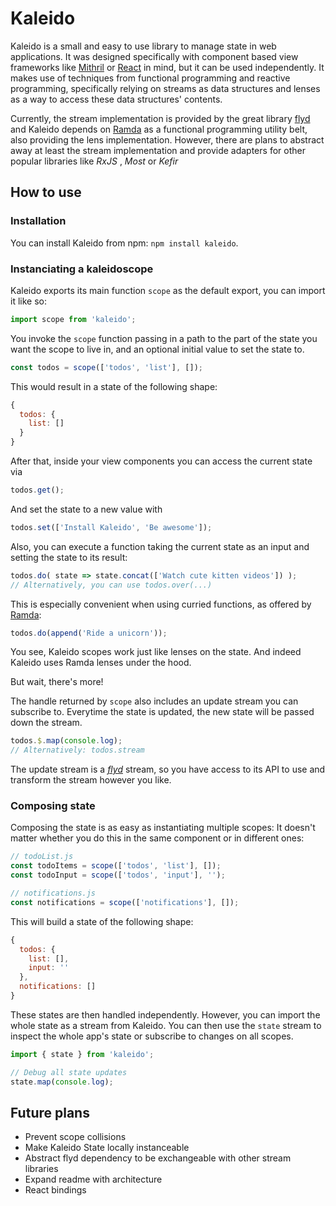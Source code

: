 # Kaleido
Kaleido is a small and easy to use library to manage state in web applications. It was designed specifically with component based view frameworks like [Mithril](https://mithril.js.org/) or [React](https://facebook.github.io/react/) in mind, but it can be used independently. 
It makes use of techniques from functional programming and reactive programming, specifically relying on streams as data structures and lenses as a way to access these data structures' contents.

Currently, the stream implementation is provided by the great library [flyd](https://github.com/paldepind/flyd) and Kaleido depends on [Ramda](ramdajs.com/) as a functional programming utility belt, also providing the lens implementation. However, there are plans to abstract away at least the stream implementation and provide adapters for other popular libraries like _RxJS_ , _Most_ or _Kefir_

## How to use
### Installation
You can install Kaleido from npm: `npm install kaleido`.
### Instanciating a kaleidoscope

Kaleido exports its main function `scope` as the default export, you can import it like so:
```js
import scope from 'kaleido';
```

You invoke the `scope` function passing in a path to the part of the state you want the scope to live in,  and an optional initial value to set the state to.
```js
const todos = scope(['todos', 'list'], []);
```
This would result in a state of the following shape:
```js
{
  todos: {
    list: []
  }
}
```
After that, inside your view components you can access the current state via
```js
todos.get();
```
And set the state to a new value with
```js
todos.set(['Install Kaleido', 'Be awesome']);
```
Also, you can execute a function taking the current state as an input and setting the state to its result:
```js
todos.do( state => state.concat(['Watch cute kitten videos']) );
// Alternatively, you can use todos.over(...) 
```
This is especially convenient when using curried functions, as offered by [Ramda](ramdajs.com/):
```js
todos.do(append('Ride a unicorn'));
```
You see, Kaleido scopes work just like lenses on the state. And indeed Kaleido uses Ramda lenses under the hood.

But wait, there's more!

The handle returned by  `scope`  also includes an update stream you can subscribe to. Everytime the state is updated, the new state will be passed down the stream.
```js
todos.$.map(console.log);
// Alternatively: todos.stream
```
The update stream is a [*flyd*](https://github.com/paldepind/flyd) stream, so you have access to its API to use and transform the stream however you like.

### Composing state
Composing the state is as easy as instantiating multiple scopes:
It doesn't matter whether you do this in the same component or in different ones:
```js
// todoList.js
const todoItems = scope(['todos', 'list'], []);
const todoInput = scope(['todos', 'input'], '');

// notifications.js
const notifications = scope(['notifications'], []); 
```
This will build a state of the following shape:
```js
{
  todos: {
    list: [],
    input: ''
  },
  notifications: []
}
```
These states are then handled independently.
However, you can import the whole state as a stream from Kaleido. You can then use the `state` stream to inspect the whole app's state or subscribe to changes on all scopes.
```js
import { state } from 'kaleido';

// Debug all state updates
state.map(console.log);
```
## Future plans
* Prevent scope collisions
* Make Kaleido State locally instanceable
* Abstract flyd dependency to be exchangeable with other stream libraries
* Expand readme with architecture
* React bindings
